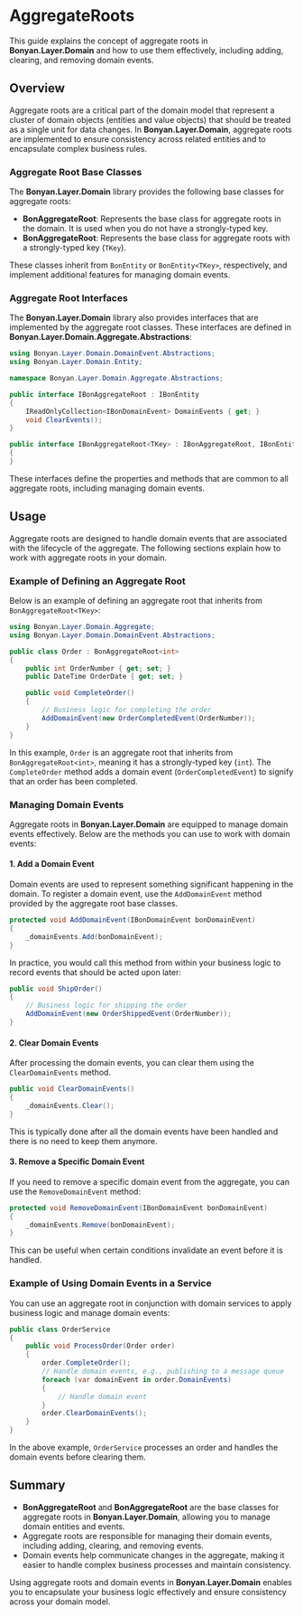 ﻿# AggregateRoots

This guide explains the concept of aggregate roots in **Bonyan.Layer.Domain** and how to use them effectively, including adding, clearing, and removing domain events.

## Overview
Aggregate roots are a critical part of the domain model that represent a cluster of domain objects (entities and value objects) that should be treated as a single unit for data changes. In **Bonyan.Layer.Domain**, aggregate roots are implemented to ensure consistency across related entities and to encapsulate complex business rules.

### Aggregate Root Base Classes
The **Bonyan.Layer.Domain** library provides the following base classes for aggregate roots:

- **BonAggregateRoot**: Represents the base class for aggregate roots in the domain. It is used when you do not have a strongly-typed key.
- **BonAggregateRoot<TKey>**: Represents the base class for aggregate roots with a strongly-typed key (`TKey`).

These classes inherit from `BonEntity` or `BonEntity<TKey>`, respectively, and implement additional features for managing domain events.

### Aggregate Root Interfaces
The **Bonyan.Layer.Domain** library also provides interfaces that are implemented by the aggregate root classes. These interfaces are defined in **Bonyan.Layer.Domain.Aggregate.Abstractions**:

```csharp
using Bonyan.Layer.Domain.DomainEvent.Abstractions;
using Bonyan.Layer.Domain.Entity;

namespace Bonyan.Layer.Domain.Aggregate.Abstractions;

public interface IBonAggregateRoot : IBonEntity
{
    IReadOnlyCollection<IBonDomainEvent> DomainEvents { get; }
    void ClearEvents();
}

public interface IBonAggregateRoot<TKey> : IBonAggregateRoot, IBonEntity<TKey>
{
}
```

These interfaces define the properties and methods that are common to all aggregate roots, including managing domain events.

## Usage
Aggregate roots are designed to handle domain events that are associated with the lifecycle of the aggregate. The following sections explain how to work with aggregate roots in your domain.

### Example of Defining an Aggregate Root
Below is an example of defining an aggregate root that inherits from `BonAggregateRoot<TKey>`:

```csharp
using Bonyan.Layer.Domain.Aggregate;
using Bonyan.Layer.Domain.DomainEvent.Abstractions;

public class Order : BonAggregateRoot<int>
{
    public int OrderNumber { get; set; }
    public DateTime OrderDate { get; set; }

    public void CompleteOrder()
    {
        // Business logic for completing the order
        AddDomainEvent(new OrderCompletedEvent(OrderNumber));
    }
}
```

In this example, `Order` is an aggregate root that inherits from `BonAggregateRoot<int>`, meaning it has a strongly-typed key (`int`). The `CompleteOrder` method adds a domain event (`OrderCompletedEvent`) to signify that an order has been completed.

### Managing Domain Events
Aggregate roots in **Bonyan.Layer.Domain** are equipped to manage domain events effectively. Below are the methods you can use to work with domain events:

#### 1. **Add a Domain Event**
Domain events are used to represent something significant happening in the domain. To register a domain event, use the `AddDomainEvent` method provided by the aggregate root base classes.

```csharp
protected void AddDomainEvent(IBonDomainEvent bonDomainEvent)
{
    _domainEvents.Add(bonDomainEvent);
}
```

In practice, you would call this method from within your business logic to record events that should be acted upon later:

```csharp
public void ShipOrder()
{
    // Business logic for shipping the order
    AddDomainEvent(new OrderShippedEvent(OrderNumber));
}
```

#### 2. **Clear Domain Events**
After processing the domain events, you can clear them using the `ClearDomainEvents` method.

```csharp
public void ClearDomainEvents()
{
    _domainEvents.Clear();
}
```

This is typically done after all the domain events have been handled and there is no need to keep them anymore.

#### 3. **Remove a Specific Domain Event**
If you need to remove a specific domain event from the aggregate, you can use the `RemoveDomainEvent` method:

```csharp
protected void RemoveDomainEvent(IBonDomainEvent bonDomainEvent)
{
    _domainEvents.Remove(bonDomainEvent);
}
```

This can be useful when certain conditions invalidate an event before it is handled.

### Example of Using Domain Events in a Service
You can use an aggregate root in conjunction with domain services to apply business logic and manage domain events:

```csharp
public class OrderService
{
    public void ProcessOrder(Order order)
    {
        order.CompleteOrder();
        // Handle domain events, e.g., publishing to a message queue
        foreach (var domainEvent in order.DomainEvents)
        {
            // Handle domain event
        }
        order.ClearDomainEvents();
    }
}
```

In the above example, `OrderService` processes an order and handles the domain events before clearing them.

## Summary
- **BonAggregateRoot** and **BonAggregateRoot<TKey>** are the base classes for aggregate roots in **Bonyan.Layer.Domain**, allowing you to manage domain entities and events.
- Aggregate roots are responsible for managing their domain events, including adding, clearing, and removing events.
- Domain events help communicate changes in the aggregate, making it easier to handle complex business processes and maintain consistency.

Using aggregate roots and domain events in **Bonyan.Layer.Domain** enables you to encapsulate your business logic effectively and ensure consistency across your domain model.

